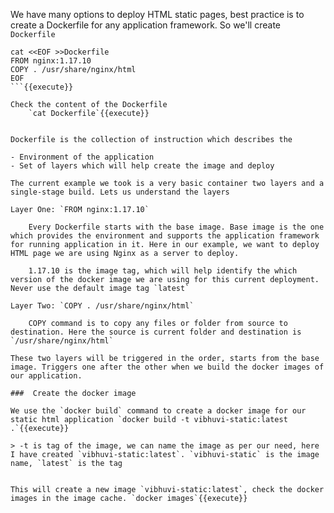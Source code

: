 
We have many options to deploy HTML static pages, best practice is to create a Dockerfile for any application framework. So we'll create `Dockerfile` 

```
cat <<EOF >>Dockerfile
FROM nginx:1.17.10
COPY . /usr/share/nginx/html
EOF
```{{execute}}

Check the content of the Dockerfile
    `cat Dockerfile`{{execute}}


Dockerfile is the collection of instruction which describes the 

- Environment of the application 
- Set of layers which will help create the image and deploy

The current example we took is a very basic container two layers and a single-stage build. Lets us understand the layers

Layer One: `FROM nginx:1.17.10`

    Every Dockerfile starts with the base image. Base image is the one which provides the environment and supports the application framework for running application in it. Here in our example, we want to deploy HTML page we are using Nginx as a server to deploy.

    1.17.10 is the image tag, which will help identify the which version of the docker image we are using for this current deployment. Never use the default image tag `latest`

Layer Two: `COPY . /usr/share/nginx/html`

    COPY command is to copy any files or folder from source to destination. Here the source is current folder and destination is `/usr/share/nginx/html`

These two layers will be triggered in the order, starts from the base image. Triggers one after the other when we build the docker images of our application.

###  Create the docker image

We use the `docker build` command to create a docker image for our static html application `docker build -t vibhuvi-static:latest .`{{execute}} 

> -t is tag of the image, we can name the image as per our need, here I have created `vibhuvi-static:latest`. `vibhuvi-static` is the image name, `latest` is the tag


This will create a new image `vibhuvi-static:latest`, check the docker images in the image cache. `docker images`{{execute}}